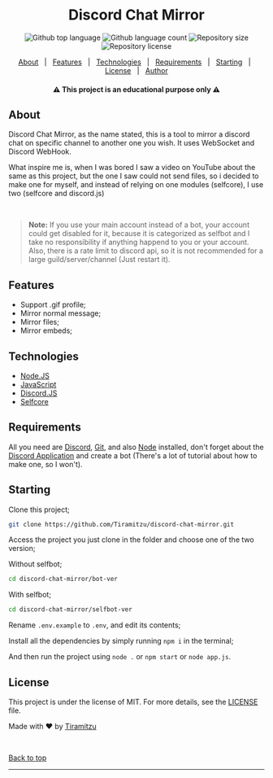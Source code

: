 <h1 align="center" id="top">Discord Chat Mirror</h1>
<p align="center">
  <img alt="Github top language" src="https://img.shields.io/github/languages/top/tiramitzu/discord-chat-mirror?color=5865F2">
  <img alt="Github language count" src="https://img.shields.io/github/languages/count/tiramitzu/discord-chat-mirror?color=5865F2">
  <img alt="Repository size" src="https://img.shields.io/github/repo-size/tiramitzu/discord-chat-mirror?color=5865F2">
  <img alt="Repository license" src="https://img.shields.io/github/license/tiramitzu/discord-chat-mirror?color=5865F2">
</p>

<p align="center">
  <a href="#about">About</a> &#xa0; | &#xa0; 
  <a href="#features">Features</a> &#xa0; | &#xa0;
  <a href="#technologies">Technologies</a> &#xa0; | &#xa0;
  <a href="#requirements">Requirements</a> &#xa0; | &#xa0;
  <a href="#starting">Starting</a> &#xa0; | &#xa0;
  <a href="#license">License</a> &#xa0; | &#xa0;
  <a href="https://github.com/tiramitzu" target="_blank">Author</a>
</p>

<h4 align="center">⚠️ This project is an educational purpose only ⚠️</h4>

## About ##

Discord Chat Mirror, as the name stated, this is a tool to mirror a discord chat on specific channel to another one you wish. It uses WebSocket and Discord WebHook. 

What inspire me is, when I was bored I saw a video on YouTube about the same as this project, but the one I saw could not send files, so i decided to make one for myself, and instead of relying on one modules (selfcore), I use two (selfcore and discord.js)

&#xa0;

>**Note:** If you use your main account instead of a bot, your account could get disabled for it, because it is categorized as selfbot and I take no responsibility if anything happend to you or your account. Also, there is a rate limit to discord api, so it is not recommended for a large guild/server/channel (Just restart it).

## Features ##

+ Support .gif profile;
+ Mirror normal message;
+ Mirror files;
+ Mirror embeds;

## Technologies ##

- [Node.JS](https://nodejs.org/en/)
- [JavaScript](https://www.javascript.com/)
- [Discord.JS](https://github.com/discordjs/discord.js)
- [Selfcore](https://github.com/ExordiumX/selfcore)

## Requirements ##

All you need are [Discord](https://discord.com), [Git](https://git-scm.com), and also [Node](https://nodejs.org/) installed, don't forget about the [Discord Application](https://discord.com/developers/applications) and create a bot (There's a lot of tutorial about how to make one, so I won't).

## Starting ##

Clone this project;
```bash
git clone https://github.com/Tiramitzu/discord-chat-mirror.git
```
Access the project you just clone in the folder and choose one of the two version;

Without selfbot;
```bash
cd discord-chat-mirror/bot-ver
```
With selfbot;
```bash
cd discord-chat-mirror/selfbot-ver
```
Rename `.env.example` to `.env`, and edit its contents;

Install all the dependencies by simply running `npm i` in the terminal;

And then run the project using `node .` or `npm start` or `node app.js`.


## License ##

This project is under the license of MIT. For more details, see the [LICENSE](LICENSE) file.


Made with :heart: by <a href="https://github.com/tiramitzu" target="_blank">Tiramitzu</a>

&#xa0;

<a href="#top">Back to top</a>
<hr>
